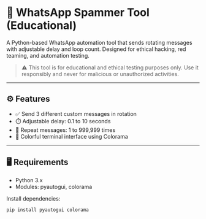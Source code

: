 # 💬 WhatsApp Spammer Tool (Educational)

A Python-based WhatsApp automation tool that sends rotating messages with adjustable delay and loop count. Designed for ethical hacking, red teaming, and automation testing.

> ⚠️ This tool is for educational and ethical testing purposes only. Use it responsibly and never for malicious or unauthorized activities.

---

## ⚙️ Features

- ✅ Send 3 different custom messages in rotation
- ⏱️ Adjustable delay: 0.1 to 10 seconds
- 🔁 Repeat messages: 1 to 999,999 times
- 🌈 Colorful terminal interface using Colorama

---

## 🖥️ Requirements

- Python 3.x
- Modules: pyautogui, colorama

Install dependencies:

```bash
pip install pyautogui colorama
